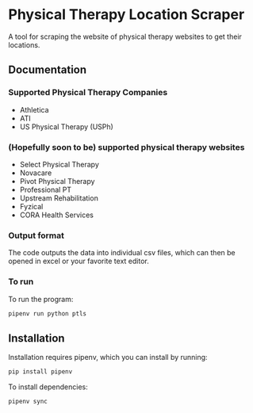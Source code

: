 # Physical Therapy Location Scraper

A tool for scraping the website of physical therapy websites to get their locations.

## Documentation

### Supported Physical Therapy Companies

* Athletica
* ATI
* US Physical Therapy (USPh)

### (Hopefully soon to be) supported physical therapy websites

* Select Physical Therapy
* Novacare
* Pivot Physical Therapy
* Professional PT
* Upstream Rehabilitation
* Fyzical
* CORA Health Services

### Output format

The code outputs the data into individual csv files, which can then be opened in excel or your favorite text editor.

### To run

To run the program:

~~~~bash
pipenv run python ptls
~~~~

## Installation

Installation requires pipenv, which you can install by running:

~~~~bash
pip install pipenv
~~~~

To install dependencies:

~~~~bash
pipenv sync
~~~~